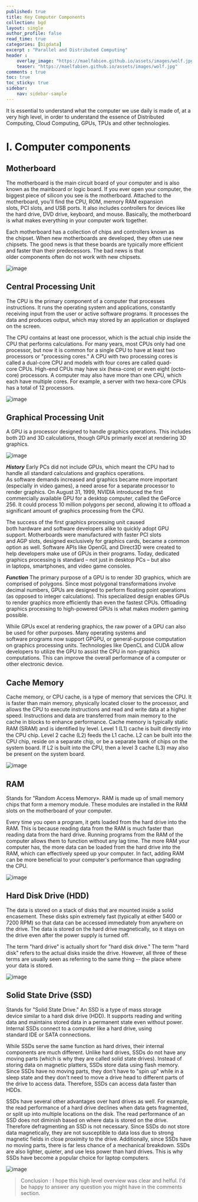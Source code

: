 ```yaml
---
published: true
title: Key Computer Components
collection: bgd
layout: single
author_profile: false
read_time: true
categories: [bigdata]
excerpt : "Parallel and Distributed Computing"
header :
    overlay_image: "https://maelfabien.github.io/assets/images/wolf.jpg"
    teaser: "https://maelfabien.github.io/assets/images/wolf.jpg"
comments : true
toc: true
toc_sticky: true
sidebar:
    nav: sidebar-sample
---
```


It is essential to understand what the computer we use daily is made of, at a very high level, in order to understand the essence of Distributed Computing, Cloud Computing, GPUs, TPUs and other technologies.

# I. Computer components

## Motherboard

The motherboard is the main circuit board of your computer and is also known as the mainboard or logic board. If you ever open your computer, the biggest piece of silicon you see is the motherboard. Attached to the motherboard, you'll find the CPU, ROM, memory RAM expansion slots, PCI slots, and USB ports. It also includes controllers for devices like the hard drive, DVD drive, keyboard, and mouse. Basically, the motherboard is what makes everything in your computer work together.

Each motherboard has a collection of chips and controllers known as the chipset. When new motherboards are developed, they often use new chipsets. The good news is that these boards are typically more efficient and faster than their predecessors. The bad news is that older components often do not work with new chipsets.

![image](https://maelfabien.github.io/assets/images/comp_1.jpg)

## Central Processing Unit

The CPU is the primary component of a computer that processes instructions. It runs the operating system and applications, constantly receiving input from the user or active software programs. It processes the data and produces output, which may stored by an application or displayed on the screen.

The CPU contains at least one processor, which is the actual chip inside the CPU that performs calculations. For many years, most CPUs only had one processor, but now it is common for a single CPU to have at least two processors or "processing cores." A CPU with two processing cores is called a dual-core CPU and models with four cores are called quad-core CPUs. High-end CPUs may have six (hexa-core) or even eight (octo-core) processors. A computer may also have more than one CPU, which each have multiple cores. For example, a server with two hexa-core CPUs has a total of 12 processors.

![image](https://maelfabien.github.io/assets/images/comp_2.jpg)

## Graphical Processing Unit

A GPU is a processor designed to handle graphics operations. This includes both 2D and 3D calculations, though GPUs primarily excel at rendering 3D graphics.

![image](https://maelfabien.github.io/assets/images/comp_3.jpg)

***History***
Early PCs did not include GPUs, which meant the CPU had to handle all standard calculations and graphics operations. As software demands increased and graphics became more important (especially in video games), a need arose for a separate processor to render graphics. On August 31, 1999, NVIDIA introduced the first commercially available GPU for a desktop computer, called the GeForce 256. It could process 10 million polygons per second, allowing it to offload a significant amount of graphics processing from the CPU.

The success of the first graphics processing unit caused both hardware and software developers alike to quickly adopt GPU support. Motherboards were manufactured with faster PCI slots and AGP slots, designed exclusively for graphics cards, became a common option as well. Software APIs like OpenGL and Direct3D were created to help developers make use of GPUs in their programs. Today, dedicated graphics processing is standard – not just in desktop PCs – but also in laptops, smartphones, and video game consoles.

***Function***
The primary purpose of a GPU is to render 3D graphics, which are comprised of polygons. Since most polygonal transformations involve decimal numbers, GPUs are designed to perform floating point operations (as opposed to integer calculations). This specialized design enables GPUs to render graphics more efficiently than even the fastest CPUs. Offloading graphics processing to high-powered GPUs is what makes modern gaming possible.

While GPUs excel at rendering graphics, the raw power of a GPU can also be used for other purposes. Many operating systems and software programs now support GPGPU, or general-purpose computation on graphics processing units. Technologies like OpenCL and CUDA allow developers to utilize the GPU to assist the CPU in non-graphics computations. This can improve the overall performance of a computer or other electronic device.

## Cache Memory

Cache memory, or CPU cache, is a type of memory that services the CPU. It is faster than main memory, physically located closer to the processor, and allows the CPU to execute instructions and read and write data at a higher speed. Instructions and data are transferred from main memory to the cache in blocks to enhance performance. Cache memory is typically static RAM (SRAM) and is identiﬁed by level. Level 1 (L1) cache is built directly into the CPU chip. Level 2 cache (L2) feeds the L1 cache. L2 can be built into the CPU chip, reside on a separate chip, or be a separate bank of chips on the system board. If L2 is built into the CPU, then a level 3 cache (L3) may also be present on the system board.

![image](https://maelfabien.github.io/assets/images/comp_4.jpg)

## RAM

Stands for "Random Access Memory». RAM is made up of small memory chips that form a memory module. These modules are installed in the RAM slots on the motherboard of your computer.

Every time you open a program, it gets loaded from the hard drive into the RAM. This is because reading data from the RAM is much faster than reading data from the hard drive. Running programs from the RAM of the computer allows them to function without any lag time. The more RAM your computer has, the more data can be loaded from the hard drive into the RAM, which can effectively speed up your computer. In fact, adding RAM can be more beneficial to your computer's performance than upgrading the CPU.

![image](https://maelfabien.github.io/assets/images/comp_5.jpg)

## Hard Disk Drive (HDD)

The data is stored on a stack of disks that are mounted inside a solid encasement. These disks spin extremely fast (typically at either 5400 or 7200 RPM) so that data can be accessed immediately from anywhere on the drive. The data is stored on the hard drive magnetically, so it stays on the drive even after the power supply is turned off.

The term "hard drive" is actually short for "hard disk drive." The term "hard disk" refers to the actual disks inside the drive. However, all three of these terms are usually seen as referring to the same thing -- the place where your data is stored.

![image](https://maelfabien.github.io/assets/images/comp_6.jpg)

## Solid State Drive (SSD)

Stands for "Solid State Drive." An SSD is a type of mass storage device similar to a hard disk drive (HDD). It supports reading and writing data and maintains stored data in a permanent state even without power. Internal SSDs connect to a computer like a hard drive, using standard IDE or SATA connections.

While SSDs serve the same function as hard drives, their internal components are much different. Unlike hard drives, SSDs do not have any moving parts (which is why they are called solid state drives). Instead of storing data on magnetic platters, SSDs store data using flash memory. Since SSDs have no moving parts, they don't have to "spin up" while in a sleep state and they don't need to move a drive head to different parts of the drive to access data. Therefore, SSDs can access data faster than HDDs.

SSDs have several other advantages over hard drives as well. For example, the read performance of a hard drive declines when data gets fragmented, or split up into multiple locations on the disk. The read performance of an SSD does not diminish based on where data is stored on the drive. Therefore defragmenting an SSD is not necessary. Since SSDs do not store data magnetically, they are not susceptible to data loss due to strong magnetic fields in close proximity to the drive. Additionally, since SSDs have no moving parts, there is far less chance of a mechanical breakdown. SSDs are also lighter, quieter, and use less power than hard drives. This is why SSDs have become a popular choice for laptop computers.

![image](https://maelfabien.github.io/assets/images/comp_7.jpg)

> Conclusion : I hope this high level overview was clear and helful. I'd be happy to answer any question you might have in the comments section.
